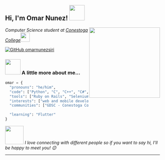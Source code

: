 <h2> Hi, I'm Omar Nunez! <img src="https://media.giphy.com/media/mGcNjsfWAjY5AEZNw6/giphy.gif" width="50"></h2>
<img align='right' src="https://media0.giphy.com/media/jdPMeyv9rn0hZHh8n9/giphy.gif?cid=790b7611af168a8b3e902ae7bf51eb8da39d0f1a2ab3ed76&rid=giphy.gif&ct=s" width="230">
<p><em>Computer Science student at <a href="https://www.conestogac.on.ca/">Conestoga College</a><img src="https://media1.giphy.com/media/fVWYFb7i0TCQukqgSe/giphy.gif?cid=ecf05e4774hu8qck3p5uxvhcjonl21mrbq954qg3egepmi9o&rid=giphy.gif&ct=s" width="30"></br> 
</em></p>

[![GitHub omarnunezsiri](https://img.shields.io/github/followers/omarnunezsiri?label=follow&style=social)](https://github.com/omarnunezsiri)


### <img src="https://media2.giphy.com/media/8e7IQjEdnkivIk81C2/giphy.gif?cid=ecf05e47bl48qky5qz5y0d2f2o2pcdivgm3czkqtsmjxsbmi&rid=giphy.gif&ct=s" width="50"> A little more about me...  

```python
omar = {
  "pronouns": "he/him",
  "code": ["Python", "C", "C++", "C#", "Ruby"],
  "tools": ["Ruby on Rails", "Selenium", "Git", "Heroku"],
  "interests": ["web and mobile development", "computational complexity", "competitive programming"],
  "communities": ["GDSC - Conestoga College"],
  
  "learning": "Flutter"
}
```

<img src="https://media.giphy.com/media/LnQjpWaON8nhr21vNW/giphy.gif" width="60"> <em>I love connecting with different people so if you want to say hi, I'll be happy to meet you! 😊</em>

---
